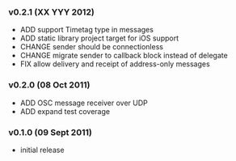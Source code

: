 
### v0.2.1 (XX YYY 2012)
* ADD support Timetag type in messages
* ADD static library project target for iOS support
* CHANGE sender should be connectionless
* CHANGE migrate sender to callback block instead of delegate
* FIX allow delivery and receipt of address-only messages

### v0.2.0 (08 Oct 2011)
* ADD OSC message receiver over UDP
* ADD expand test coverage

### v0.1.0 (09 Sept 2011)
* initial release
